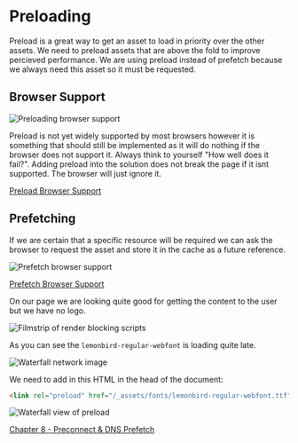 # Preloading

Preload is a great way to get an asset to load in priority over the other assets. We need to preload assets that are above the fold to improve percieved performance. We are using preload instead of prefetch because we always need this asset so it must be requested.

## Browser Support

![Preloading browser support](https://raw.githubusercontent.com/code-mattclaffey/performance-kit/master/07-preload/screenshots/preload-bs.png)

Preload is not yet widely supported by most browsers however it is something that should still be implemented as it will do nothing if the browser does not support it. Always think to yourself "How well does it fail?". Adding preload into the solution does not break the page if it isnt supported. The browser will just ignore it.

[Preload Browser Support](http://caniuse.com/#search=preload)


## Prefetching

If we are certain that a specific resource will be required we can ask the browser to request the asset and store it in the cache as a future reference.

![Prefetch browser support](https://raw.githubusercontent.com/code-mattclaffey/performance-kit/master/07-preload/screenshots/prefetch-bs.png)

[Prefetch Browser Support](http://caniuse.com/#search=prefetch)

On our page we are looking quite good for getting the content to the user but we have no logo.

![Filmstrip of render blocking scripts](https://raw.githubusercontent.com/code-mattclaffey/performance-kit/master/06-render-blocking-scripts/screenshots/render-blocking-scripts.png)

As you can see the `lemonbird-regular-webfont` is loading quite late.

![Waterfall network image](https://raw.githubusercontent.com/code-mattclaffey/performance-kit/master/07-preload/screenshots/waterfall-image.png)

We need to add in this HTML in the head of the document:

```html
<link rel="preload" href="/_assets/fonts/lemonbird-regular-webfont.ttf">
```

![Waterfall view of preload](https://raw.githubusercontent.com/code-mattclaffey/performance-kit/master/07-preload/screenshots/waterfall-image-preload-after.png)

[Chapter 8 - Preconnect & DNS Prefetch](https://github.com/code-mattclaffey/performance-kit/tree/master/08-preconnect-dns-prefetch/readme.md)
